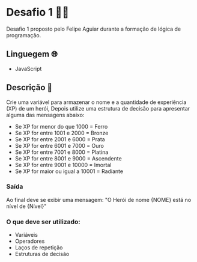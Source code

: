 # Desafio 1 👩‍💻
Desafio 1 proposto pelo Felipe Aguiar durante a formação de lógica de programação.

## Linguegem 🌐
- JavaScript

## Descrição 📒

Crie uma variável para armazenar o nome e a quantidade de experiência (XP) de um herói, 
Depois utilize uma estrutura de decisão para apresentar alguma das mensagens abaixo:

- Se XP for menor do que 1000 = Ferro
- Se XP for entre 1001 e 2000 = Bronze
- Se XP for entre 2001 e 6000 = Prata
- Se XP for entre 6001 e 7000 = Ouro
- Se XP for entre 7001 e 8000 = Platina
- Se XP for entre 8001 e 9000 = Ascendente
- Se XP for entre 9001 e 10000 = Imortal
- Se XP for maior ou igual a 10001 = Radiante

### Saída
Ao final deve se exibir uma mensagem:
"O Herói de nome {NOME} está no nível de {Nível}"

### O que deve ser utilizado:
- Variáveis
- Operadores
- Laços de repetição
- Estruturas de decisão
